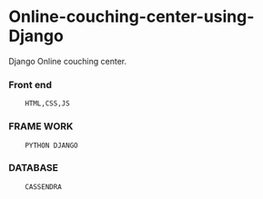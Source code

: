 # Online-couching-center-using-Django
Django Online couching center.

### Front end 
        HTML,CSS,JS
### FRAME WORK 
        PYTHON DJANGO
### DATABASE
        CASSENDRA
